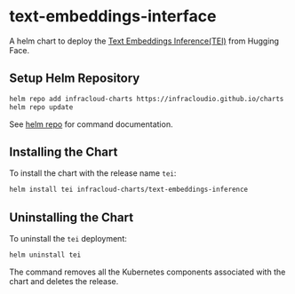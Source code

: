 # text-embeddings-interface

A helm chart to deploy the [Text Embeddings Inference(TEI)](https://github.com/huggingface/text-embeddings-inference) from Hugging Face.

## Setup Helm Repository

```bash
helm repo add infracloud-charts https://infracloudio.github.io/charts
helm repo update
```

See [helm repo](https://helm.sh/docs/helm/helm_repo/) for command documentation.

## Installing the Chart

To install the chart with the release name `tei`:

```bash
helm install tei infracloud-charts/text-embeddings-inference
```

## Uninstalling the Chart

To uninstall the `tei` deployment:

```bash
helm uninstall tei
```

The command removes all the Kubernetes components associated with the chart and deletes the release.
